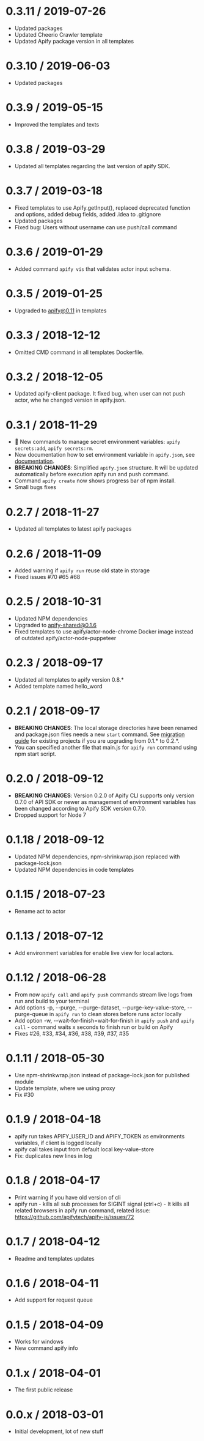 0.3.11 / 2019-07-26
==================
- Updated packages
- Updated Cheerio Crawler template
- Updated Apify package version in all templates

0.3.10 / 2019-06-03
==================
- Updated packages

0.3.9 / 2019-05-15
==================
- Improved the templates and texts

0.3.8 / 2019-03-29
==================
- Updated all templates regarding the last version of apify SDK.

0.3.7 / 2019-03-18
==================
- Fixed templates to use Apify.getInput(), replaced deprecated function and options,
added debug fields, added .idea to .gitignore
- Updated packages
- Fixed bug: Users without username can use push/call command 

0.3.6 / 2019-01-29
==================
- Added command `apify vis` that validates actor input schema.

0.3.5 / 2019-01-25
==================
- Upgraded to apify@0.11 in templates

0.3.3 / 2018-12-12
==================
- Omitted CMD command in all templates Dockerfile.

0.3.2 / 2018-12-05
==================
- Updated apify-client package. It fixed bug, when user can not push actor, whe he changed version in apify.json.

0.3.1 / 2018-11-29
==================
- :tada: New commands to manage secret environment variables: `apify secrets:add`, `apify secrets:rm`.
- New documentation how to set environment variable in `apify.json`, see [documentation](https://github.com/apifytech/apify-cli/blob/master/README.md#environment-variables).
- **BREAKING CHANGES**: Simplified `apify.json` structure. It will be updated automatically before execution apify run and push command.
- Command `apify create` now shows progress bar of npm install.
- Small bugs fixes

0.2.7 / 2018-11-27
==================
- Updated all templates to latest apify packages

0.2.6 / 2018-11-09
==================
- Added warning if `apify run` reuse old state in storage
- Fixed issues #70 #65 #68

0.2.5 / 2018-10-31
==================
- Updated NPM dependencies
- Upgraded to apify-shared@0.1.6
- Fixed templates to use apify/actor-node-chrome Docker image instead of outdated apify/actor-node-puppeteer

0.2.3 / 2018-09-17
==================
- Updated all templates to apify version 0.8.*
- Added template named hello_word

0.2.1 / 2018-09-17
==================
- **BREAKING CHANGES**: The local storage directories have been renamed and package.json files needs a new `start` command.
  See [migration guide](/MIGRATIONS.md) for existing projects if you are upgrading from 0.1.* to 0.2.*.
- You can specified another file that main.js for `apify run` command using npm start script.

0.2.0 / 2018-09-12
==================
- **BREAKING CHANGES**: Version 0.2.0 of Apify CLI supports only version 0.7.0 of API SDK or newer as management of environment variables
  has been changed according to Apify SDK version 0.7.0.
- Dropped support for Node 7

0.1.18 / 2018-09-12
===================
- Updated NPM dependencies, npm-shrinkwrap.json replaced with package-lock.json
- Updated NPM dependencies in code templates

0.1.15 / 2018-07-23
===================
- Rename act to actor

0.1.13 / 2018-07-12
===================
- Add environment variables for enable live view for local actors.

0.1.12 / 2018-06-28
===================
- From now `apify call` and `apify push` commands stream live logs from run and build to your terminal
- Add options -p, --purge, --purge-dataset, --purge-key-value-store, --purge-queue in `apify run` to clean stores before runs actor locally
- Add option -w, --wait-for-finish=wait-for-finish in `apify push` and `apify call` - command waits x seconds to finish run or build on Apify
- Fixes #26, #33, #34, #36, #38, #39, #37, #35

0.1.11 / 2018-05-30
===================
- Use npm-shrinkwrap.json instead of package-lock.json for published module
- Update template, where we using proxy
- Fix #30

0.1.9 / 2018-04-18
==================
- apify run takes APIFY_USER_ID and APIFY_TOKEN as environments variables, if client is logged locally
- apify call takes input from default local key-value-store
- Fix: duplicates new lines in log

0.1.8 / 2018-04-17
==================
- Print warning if you have old version of cli
- apify run - kills all sub processes for SIGINT signal (ctrl+c) - It kills all related browsers in apify run command, related issue:
  https://github.com/apifytech/apify-js/issues/72

0.1.7 / 2018-04-12
==================
- Readme and templates updates

0.1.6 / 2018-04-11
==================
- Add support for request queue

0.1.5 / 2018-04-09
==================
- Works for windows
- New command apify info

0.1.x / 2018-04-01
==================
- The first public release

0.0.x / 2018-03-01
==================
- Initial development, lot of new stuff







